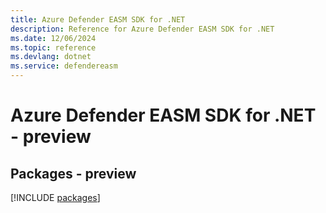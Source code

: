 ```yaml
---
title: Azure Defender EASM SDK for .NET
description: Reference for Azure Defender EASM SDK for .NET
ms.date: 12/06/2024
ms.topic: reference
ms.devlang: dotnet
ms.service: defendereasm
---
```

# Azure Defender EASM SDK for .NET - preview
## Packages - preview
[!INCLUDE [packages](defender-easm-index.md)]